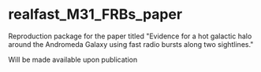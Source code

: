 # realfast_M31_FRBs_paper
Reproduction package for the paper titled "Evidence for a hot galactic halo around the Andromeda Galaxy using fast radio bursts along two sightlines."


Will be made available upon publication
